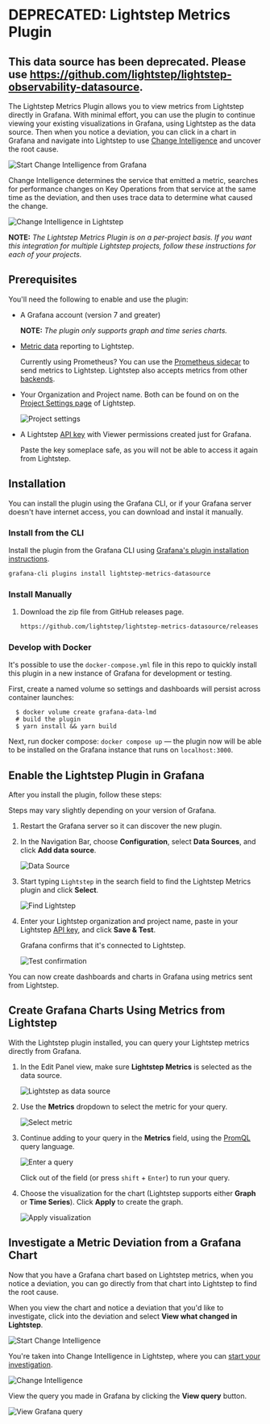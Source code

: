 # DEPRECATED: Lightstep Metrics Plugin

## This data source has been deprecated. Please use https://github.com/lightstep/lightstep-observability-datasource.


The Lightstep Metrics Plugin allows you to view metrics from Lightstep directly in Grafana. With minimal effort, you can use the plugin to continue viewing your existing visualizations in Grafana, using Lightstep as the data source. Then when you notice a deviation, you can click in a chart in Grafana and navigate into Lightstep to use [Change Intelligence](https://docs.lightstep.com/docs/investigate-metric-deviation) and uncover the root cause.

![Start Change Intelligence from Grafana](https://github.com/lightstep/lightstep-metrics-datasource/raw/main/images/docs/graf_metciStart.png)

Change Intelligence determines the service that emitted a metric, searches for performance changes on Key Operations from that service at the same time as the deviation, and then uses trace data to determine what caused the change.

![Change Intelligence in Lightstep](https://github.com/lightstep/lightstep-metrics-datasource/raw/main/images/docs/metci_changeIntel.png)

**NOTE:** _The Lightstep Metrics Plugin is on a per-project basis. If you want this integration for multiple Lightstep projects, follow these instructions for each of your projects._

## Prerequisites

You'll need the following to enable and use the plugin:

- A Grafana account (version 7 and greater)

  **NOTE:** _The plugin only supports graph and time series charts._

- [Metric data](https://docs.lightstep.com/docs/send-metrics-to-lightstep) reporting to Lightstep.

  Currently using Prometheus? You can use the [Prometheus sidecar](https://docs.lightstep.com/docs/ingest-metrics-prometheus) to send metrics to Lightstep. Lightstep also accepts metrics from other [backends](https://docs.lightstep.com/docs/send-metrics-to-lightstep).

- Your Organization and Project name. Both can be found on on the [Project Settings page](https://docs.lightstep.com/docs/create-projects-for-your-environments) of Lightstep.

  ![Project settings](https://github.com/lightstep/lightstep-metrics-datasource/raw/main/images/docs/proj_org.png)

- A Lightstep [API key](https://docs.lightstep.com/docs/create-and-manage-api-keys) with Viewer permissions created just for Grafana.

  Paste the key someplace safe, as you will not be able to access it again from Lightstep.

## Installation

You can install the plugin using the Grafana CLI, or if your Grafana server doesn't have internet access, you can download and instal it manually.

### Install from the CLI

Install the plugin from the Grafana CLI using [Grafana's plugin installation instructions](https://grafana.com/docs/grafana/latest/plugins/installation/).

```sh
grafana-cli plugins install lightstep-metrics-datasource
```

### Install Manually

1. Download the zip file from GitHub releases page.

   ```sh
   https://github.com/lightstep/lightstep-metrics-datasource/releases
   ```

### Develop with Docker

It's possible to use the `docker-compose.yml` file in this repo to quickly install this plugin in a new instance of Grafana for development or testing.

First, create a named volume so settings and dashboards will persist across container launches:

```
  $ docker volume create grafana-data-lmd
  # build the plugin
  $ yarn install && yarn build
```

Next, run docker compose: `docker compose up` — the plugin now will be able to be installed on the Grafana instance that runs on `localhost:3000`.

## Enable the Lightstep Plugin in Grafana

After you install the plugin, follow these steps:

Steps may vary slightly depending on your version of Grafana.

1. Restart the Grafana server so it can discover the new plugin.
2. In the Navigation Bar, choose **Configuration**, select **Data Sources**, and click **Add data source**.

   ![Data Source](https://github.com/lightstep/lightstep-metrics-datasource/raw/main/images/docs/graf_metciData.png)

3. Start typing `Lightstep` in the search field to find the Lightstep Metrics plugin and click **Select**.

   ![Find Lightstep](https://github.com/lightstep/lightstep-metrics-datasource/raw/main/images/docs/graf_metciLS.png)

4. Enter your Lightstep organization and project name, paste in your Lightstep [API key](https://docs.lightstep.com/docs/create-and-manage-api-keys), and click **Save & Test**.

   Grafana confirms that it's connected to Lightstep.

   ![Test confirmation](https://github.com/lightstep/lightstep-metrics-datasource/raw/main/images/docs/graf_metciTest.png)

You can now create dashboards and charts in Grafana using metrics sent from Lightstep.

## Create Grafana Charts Using Metrics from Lightstep

With the Lightstep plugin installed, you can query your Lightstep metrics directly from Grafana.

1. In the Edit Panel view, make sure **Lightstep Metrics** is selected as the data source.

   ![Lightstep as data source](https://github.com/lightstep/lightstep-metrics-datasource/raw/main/images/docs/graf_metciSource.png)

2. Use the **Metrics** dropdown to select the metric for your query.

   ![Select metric](https://github.com/lightstep/lightstep-metrics-datasource/raw/main/images/docs/graf_metSelect.png)

3. Continue adding to your query in the **Metrics** field, using the [PromQL](https://prometheus.io/docs/prometheus/latest/querying/basics/) query language.

   ![Enter a query](https://github.com/lightstep/lightstep-metrics-datasource/raw/main/images/docs/graf_metciQuery.png)

   Click out of the field (or press `shift` + `Enter`) to run your query.

4. Choose the visualization for the chart (Lightstep supports either **Graph** or **Time Series**). Click **Apply** to create the graph.

   ![Apply visualization](https://github.com/lightstep/lightstep-metrics-datasource/raw/main/images/docs/graf_metciApply.png)

## Investigate a Metric Deviation from a Grafana Chart

Now that you have a Grafana chart based on Lightstep metrics, when you notice a deviation, you can go directly from that chart into Lightstep to find the root cause.

When you view the chart and notice a deviation that you'd like to investigate, click into the deviation and select **View what changed in Lightstep**.

![Start Change Intelligence](https://github.com/lightstep/lightstep-metrics-datasource/raw/main/images/docs/graf_metciCI.png)

You're taken into Change Intelligence in Lightstep, where you can [start your investigation](https://docs.lightstep.com/docs/investigate-metric-deviation).

![Change Intelligence](https://github.com/lightstep/lightstep-metrics-datasource/raw/main/images/docs/graf_metciPW.png)

View the query you made in Grafana by clicking the **View query** button.

![View Grafana query](https://github.com/lightstep/lightstep-metrics-datasource/raw/main/images/docs/graf_metciViewQuery.png)

<!-- TODO: add a link to the Learning Path for Prom+Grafana, once available -->

